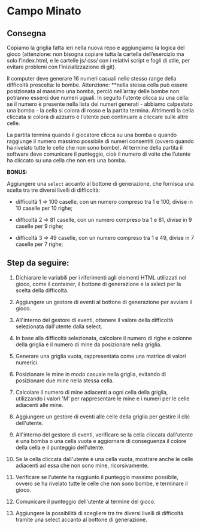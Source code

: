 Campo Minato
===

## Consegna 

Copiamo la griglia fatta ieri nella nuova repo e aggiungiamo la logica del gioco (attenzione: non bisogna copiare tutta la cartella dell’esercizio ma solo l’index.html, e le cartelle js/ css/ con i relativi script e fogli di stile, per evitare problemi con l’inizializzazione di git).

Il computer deve generare 16 numeri casuali nello stesso range della difficoltà prescelta: le bombe. Attenzione: **nella stessa cella può essere posizionata al massimo una bomba, perciò nell’array delle bombe non potranno esserci due numeri uguali.
In seguito l’utente clicca su una cella: se il numero è presente nella lista dei numeri generati - abbiamo calpestato una bomba - la cella si colora di rosso e la partita termina. Altrimenti la cella cliccata si colora di azzurro e l’utente può continuare a cliccare sulle altre celle.

La partita termina quando il giocatore clicca su una bomba o quando raggiunge il numero massimo possibile di numeri consentiti (ovvero quando ha rivelato tutte le celle che non sono bombe).
Al termine della partita il software deve comunicare il punteggio, cioè il numero di volte che l’utente ha cliccato su una cella che non era una bomba.


**BONUS:**

Aggiungere una `select` accanto al bottone di generazione, che fornisca una scelta tra tre diversi livelli di difficoltà:
- difficoltà 1 ⇒ 100 caselle, con un numero compreso tra 1 e 100, divise in 10 caselle per 10 righe;

- difficoltà 2 ⇒ 81 caselle, con un numero compreso tra 1 e 81, divise in 9 caselle per 9 righe;

- difficoltà 3 ⇒ 49 caselle, con un numero compreso tra 1 e 49, divise in 7 caselle per 7 righe;


## Step da seguire: 

1. Dichiarare le variabili per i riferimenti agli elementi HTML utilizzati nel gioco, come il container, il bottone di generazione e la select per la scelta della difficoltà.

2. Aggiungere un gestore di eventi al bottone di generazione per avviare il gioco.

3. All'interno del gestore di eventi, ottenere il valore della difficoltà selezionata dall'utente dalla select.

4. In base alla difficoltà selezionata, calcolare il numero di righe e colonne della griglia e il numero di mine da posizionare nella griglia.

5. Generare una griglia vuota, rappresentata come una matrice di valori numerici.

6. Posizionare le mine in modo casuale nella griglia, evitando di posizionare due mine nella stessa cella.

7. Calcolare il numero di mine adiacenti a ogni cella della griglia, utilizzando i valori 'M' per rappresentare le mine e i numeri per le celle adiacenti alle mine.

8. Aggiungere un gestore di eventi alle celle della griglia per gestire il clic dell'utente.

9. All'interno del gestore di eventi, verificare se la cella cliccata dall'utente è una bomba o una cella vuota e aggiornare di conseguenza il colore della cella e il punteggio dell'utente.

10. Se la cella cliccata dall'utente è una cella vuota, mostrare anche le celle adiacenti ad essa che non sono mine, ricorsivamente.

11. Verificare se l'utente ha raggiunto il punteggio massimo possibile, ovvero se ha rivelato tutte le celle che non sono bombe, e terminare il gioco.

12. Comunicare il punteggio dell'utente al termine del gioco.

13. Aggiungere la possibilità di scegliere tra tre diversi livelli di difficoltà tramite una select accanto al bottone di generazione.